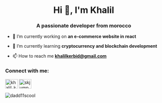 <h1 align="center">Hi 👋, I'm Khalil</h1>
<h3 align="center">A passionate developer from morocco</h3>

- 🔭 I’m currently working on **an e-commerce website in react**

- 🌱 I’m currently learning **cryptocurrency and blockchain development**

- 📫 How to reach me **khalilkerbid@gmail.com**

<h3 align="left">Connect with me:</h3>
<p align="left">
<a href="https://instagram.com/khalil_kerbid" target="blank"><img align="center" src="https://raw.githubusercontent.com/rahuldkjain/github-profile-readme-generator/master/src/images/icons/Social/instagram.svg" alt="khalil_kerbid" height="30" width="40" /></a>
<a href="https://www.youtube.com/c/skjumper963" target="blank"><img align="center" src="https://raw.githubusercontent.com/rahuldkjain/github-profile-readme-generator/master/src/images/icons/Social/youtube.svg" alt="skjumper963" height="30" width="40" /></a>
</p>

<p><img align="center" src="https://github-readme-stats.vercel.app/api/top-langs?username=dadd11scool&show_icons=true&locale=en&layout=compact" alt="dadd11scool" /></p>
